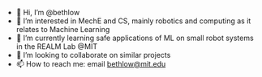 - 👋 Hi, I’m @bethlow
- 👀 I’m interested in MechE and CS, mainly robotics and computing as it relates to Machine Learning
- 🌱 I’m currently learning safe applications of ML on small robot systems in the REALM Lab @MIT
- 💞️ I’m looking to collaborate on similar projects
- 📫 How to reach me: email bethlow@mit.edu

<!---
bethlow/bethlow is a ✨ special ✨ repository because its `README.md` (this file) appears on your GitHub profile.
You can click the Preview link to take a look at your changes.
--->
